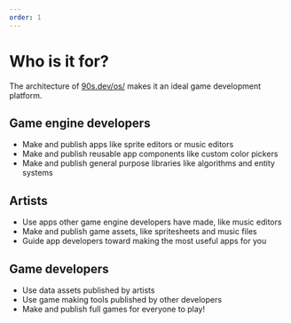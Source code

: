 ```yaml
---
order: 1
---
```


# Who is it for?

The architecture of [90s.dev/os/](/os/) makes it an ideal game development platform.

## Game engine developers

* Make and publish apps like sprite editors or music editors
* Make and publish reusable app components like custom color pickers
* Make and publish general purpose libraries like algorithms and entity systems

## Artists

* Use apps other game engine developers have made, like music editors
* Make and publish game assets, like spritesheets and music files
* Guide app developers toward making the most useful apps for you

## Game developers

* Use data assets published by artists
* Use game making tools published by other developers
* Make and publish full games for everyone to play!
